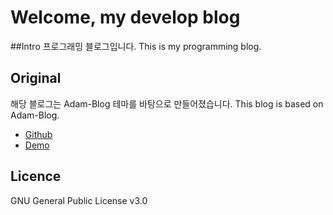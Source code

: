 # Welcome, my develop blog

##Intro
프로그래밍 블로그입니다.
This is my programming blog.

## Original
해당 블로그는 Adam-Blog 테마를 바탕으로 만들어졌습니다.
This blog is based on Adam-Blog.
- [Github](https://github.com/artemsheludko/adam-blog/)
- [Demo](http://artemsheludko.pw/adam-blog/)

## Licence
GNU General Public License v3.0
